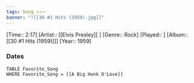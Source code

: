 ```yaml
---
tags: Song ⭐⭐⭐ 
banner: "![[30 #1 Hits (1959).jpg]]"
---
```

[Time:: 2:17]
[Artist:: [[Elvis Presley]] ]
[Genre:: Rock]
[Played:: ]
[Album:: [[30 #1 Hits (1959)]]]
[Year:: 1959]
### Dates
````dataview
TABLE Favorite_Song
WHERE Favorite_Song = [[A Big Hunk O'Love]]
````